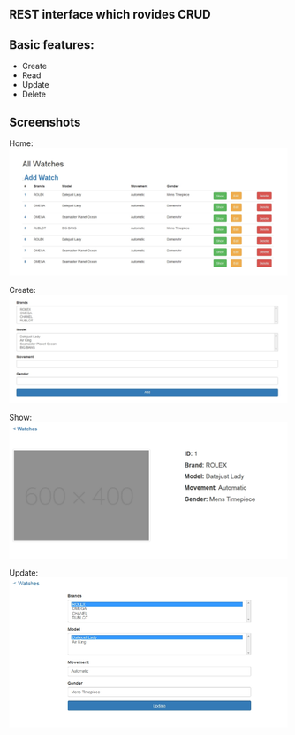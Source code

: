 ## REST interface which rovides CRUD


## Basic features:

*   Create
*	Read
*	Update
*	Delete

## Screenshots
Home:
	![Home](https://raw.githubusercontent.com/dzheyhan/Laravel_5.3_REST_interface_which-_provides_CRUD/master/public/img/GitHubIMG/Home.jpg)
	
Create:
	![Home](https://raw.githubusercontent.com/dzheyhan/Laravel_5.3_REST_interface_which-_provides_CRUD/master/public/img/GitHubIMG/create.jpg)
	
Show:
	![Home](https://raw.githubusercontent.com/dzheyhan/Laravel_5.3_REST_interface_which-_provides_CRUD/master/public/img/GitHubIMG/show.jpg)
	
Update:
	![Home](https://raw.githubusercontent.com/dzheyhan/Laravel_5.3_REST_interface_which-_provides_CRUD/master/public/img/GitHubIMG/edit.jpg)
